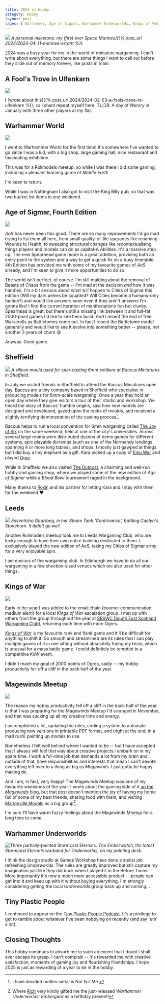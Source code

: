 ```yaml
---
title: 2024 in Hobby
category: Hobby
layout: post
tages: [ Warhammer, Age of Sigmar, Warhammer Underworlds, Kings of War, Magewinds, Baccus Miniatures ]
---
```


![](/images/2024/04/hobby/tactical-fireteam.jpg)
*A personal milestone: my [first ever Space Marines]({% post_url 2024/2024-04-11-marines-errant %}).*

2024 was a busy year for me in the world of miniature wargaming. I can't write about everything, but there are some things I want to call out before they slide out of memory forever, like posts in main.

<!--more-->

## A Fool's Trove in Ulfenkarn

![](/images/2024/02/hobby/darkshard.jpg)

I [wrote about this]({% post_url 2024/2024-02-03-a-fools-trove-in-ulfenkarn %}), so I shant repeat myself here. TL;DR: A day of *Warcry* in January with three other players at my flat. 

## Warhammer World

![](/images/2025/01/2024-in-hobby/warhammer-world.jpg)

I went to Warhammer World for the first time! It's somewhere I've wanted to go since I was a kid, with a big shop, large gaming hall, nice restaurant and fascinating exhibition. 

This was for a Rollmodels meetup, so while I was there I did some gaming, including a pleasant learning game of *Middle Earth*. 

I'm keen to return.

While I was in Nottingham I also got to visit the King Billy pub, so that was two bucket list items in one weekend.

## Age of Sigmar, Fourth Edition

![](/images/2025/01/2024-in-hobby/angry-stormcast.jpg)

*AoS* has never been this good. There are so many improvements I'd go mad trying to list them all here, from small quality-of-life upgrades like renaming Wounds to Health, to sweeping structural changes like recontextualising things players and models can do as capital-A Abilities. It's a massive step up. The new Spearhead game mode is a great addition, providing both an entry point to the system and a way to get a quick fix on a busy timetable. 4th Edition has provided me with some of my favourite games of *AoS* already, and I'm keen to give it more opportunities to do so.

The world isn't perfect, of course. I'm still malding about the removal of Beasts of Chaos from the game -- I'm mad at the decision *and* how it was handled. I'm a bit anxious about what will happen to Cities of Sigmar this edition (Will my dark aelves be squatted? Will Cities become a humans-only faction?) and would like answers soon even if they aren't answers I'm gonna like! I find the current iteration of manifestations fun but clunky. Spearhead is great, but there's still a missing link between it and full-fat 2000-point games I'd like to see them build. And I resent the end of free Warscrolls as Battletomes come out. In fact I resent the Battletome model generally and would like to see it evolve into something better -- please, not another 3 years of churn 😩 

Anyway. Good game.

## Sheffield

![](/images/2025/01/2024-in-hobby/6mm-mold.jpg)
*A silicon mould used for spin-casting 6mm soldiers at Baccus Miniatures in Sheffield.*

In July we visited friends in Sheffield to attend the Baccus Miniatures open day. [Baccus](baccus) are a tiny company based in Sheffield who specialise in producing models for 6mm-scale wargaming. Once a year they hold an open day where they give visitors a tour of their studio and workshop. We heard the story of Baccus' humble origins, saw how new models are designed and developed, gazed upon the racks of moulds, and received a slightly terrifying demonstration of the casting process[^1].

[baccus]: https://www.baccus6mm.com/

[^1]: I have decided molten metal is Not For Me.

Baccus helps to run a local convention for 6mm wargaming called [The Joy of Six](six) on the same weekend, held at one of the city's universities. Across several large rooms were distributed dozens of demo games for different systems, epic playable dioramas (such as one of the Normandy landings spanning 4 or more long tables), and shops. I mostly just gawped at things, but I did buy a tiny elephant as a gift. Kara picked up a copy of [Emu War](emu) and played [Ogre](ogre).

[six]: http://www.joysofsix.co.uk/
[emu]: https://www.2d6wargaming.com/products/emu-war
[ogre]: https://www.sjgames.com/ogre/

While in Sheffield we also visited [The Outpost](outpost), a charming and well-run hobby and gaming shop, where we played some of the new edition of *Age of Sigmar* while a *Blood Bowl* tournament raged in the background. 

Many thanks to [Roxin](https://bsky.app/profile/archaeonick.bsky.social) and his partner for letting Kara and I stay with them for the weekend ❤️

## Leeds

![](/images/2025/01/2024-in-hobby/tank-v-stonehorn.jpg)
*Essentricia Geartong, in her Steam Tank 'Contrivance', battling Caelyn's Stonehorn. It didn't go well.*

Another Rollmodels meetup took me to Leeds Wargaming Club, who are lucky enough to have their own entire building dedicated to them. I exclusively played the new edition of *AoS*, taking my Cities of Sigmar army for a very enjoyable spin. 

I am envious of the wargaming club. In Edinburgh we have to do all our wargaming in a few shoebox-sized venues which are also used for other things.

## Kings of War

![](/images/2025/01/2024-in-hobby/kings-of-war.jpg)

Early in the year I was added to the email chain (boomer communication medium alert!) for a local *Kings of War* escalation group. I met up with others from the group throughout the year at [SESWC (South East Scotland Wargaming Club)](seswc), returning each time with more Ogres. 

[seswc]: https://seswc.co.uk/

[*Kings of War*](kow) is my favourite rank and flank game and it'll be difficult for anything to shift it. So smooth and streamlined are its rules that I can play multiple games of it in one sitting without absolutely frying my brain, which is unusual for a mass battle game. I could definitely be tempted to a competitive *KoW* event.

[kow]: https://www.manticgames.com/kings-of-war/?wmc-currency=GBP

I didn't reach my goal of 2000 points of Ogres, sadly -- my hobby productivity fell off a cliff in the back half of the year.

## Magewinds Meetup

![](https://www.magewinds.com/images/blog/2024/11/magewinds-meetup-post-mortem/king-of-the-hill.jpg)

The reason my hobby productivity fell off a cliff in the back half of the year is that I was preparing for the Magewinds Meetup I'd arranged in November, and that was sucking up all my creative time and energy. 

I accomplished a lot, updating the rules, coding a system to automate producing new versions in printable PDF format, and (right at the end, in a mad rush) painting up models to use. 

Nonetheless I felt well behind where I wanted to be -- but I have accepted that I always will feel that way about creative projects I embark on in my spare time. I work a full-time job that demands a lot from my brain and, outside of that, have responsibilities and interests that mean I can't devote everything left over to a thing as big as *Magewinds*. I just gotta be happy making do.

And I am, in fact, very happy! The Magewinds Meetup was one of my favourite weekends of the year. I wrote about the gaming side of it [on the *Magewinds* blog](mwm), but that post doesn't mention the joy of having my home full of some of my best friends, sharing food with them, and visiting [Marionville Models](marionville) as a big group[^2].

[mwm]: https://www.magewinds.com/blog/2024/11/30/magewinds-meetup-post-mortem/
[marionville]: https://www.marionvillemodels.com/

[^2]: Where [Rich](https://bsky.app/profile/richn.bsky.social) very kindly gifted me the just-released *Warhammer Underworlds: Embergard* as a birthday present! 

I'm sure I'll have warm fuzzy feelings about the Magewinds Meetup for a long time to come.

## Warhammer Underworlds

![Three partially-painted Stormcast Eternals.](/images/2025/01/2024-in-hobby/emberwatch.jpg)
*The Emberwatch, the latest Stormcast Eternals warband for Underworlds, on my painting desk.* 

I think the design studio at Games Workshop have done a stellar job refreshing *Underworlds*. The rules are greatly improved but still capture my imagination just like they did back when I played it in the Before Times. More importantly it's now a much more accessible product -- people can get into it and keep up with it without buying everything. I'm strongly considering getting the local *Underworlds* group back up and running...

## Tiny Plastic People

I continued to appear on the [Tiny Plastic People Podcast](https://shows.acast.com/tinyplasicpeople). It's a privilege to get to ramble about whatever I've been hobbying on recently (and say 'um' a lot).

## Closing Thoughts

This hobby continues to absorb me to such an extent that I doubt I shall ever escape its grasp. I can't complain -- it's rewarded me with creative satisfaction, moments of gaming joy and flourishing friendships. I hope 2025 is just as rewarding of a year to be in the hobby.